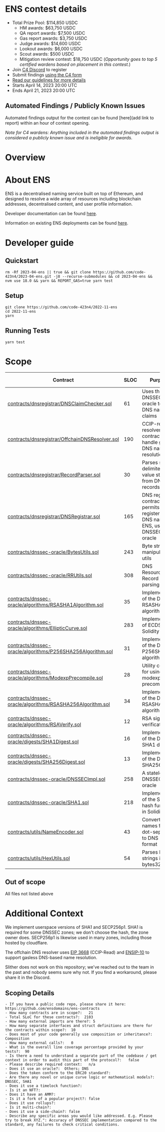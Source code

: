 # ENS contest details
- Total Prize Pool: $114,850 USDC 
  - HM awards: $63,750 USDC 
  - QA report awards: $7,500 USDC 
  - Gas report awards: $3,750 USDC 
  - Judge awards: $14,600 USDC 
  - Lookout awards: $6,000 USDC 
  - Scout awards: $500 USDC 
  - Mitigation review contest: $18,750 USDC (*Opportunity goes to top 5 certified wardens based on placement in this contest.*)
- Join [C4 Discord](https://discord.gg/code4rena) to register
- Submit findings [using the C4 form](https://code4rena.com/contests/2023-04-ens-contest/submit)
- [Read our guidelines for more details](https://docs.code4rena.com/roles/wardens)
- Starts April 14, 2023 20:00 UTC 
- Ends April 21, 2023 20:00 UTC 

## Automated Findings / Publicly Known Issues

Automated findings output for the contest can be found [here](add link to report) within an hour of contest opening.

*Note for C4 wardens: Anything included in the automated findings output is considered a publicly known issue and is ineligible for awards.*

# Overview

# About ENS

ENS is a decentralised naming service built on top of Ethereum, and designed to resolve a wide array of resources including blockchain addresses, decentralised content, and user profile information.

Developer documentation can be found [here](https://docs.ens.domains/).

Information on existing ENS deployments can be found [here](https://docs.ens.domains/ens-deployments).

# Developer guide

## Quickstart

```
rm -Rf 2023-04-ens || true && git clone https://github.com/code-423n4/2023-04-ens.git -j8 --recurse-submodules && cd 2023-04-ens && nvm use 18.0 && yarn && REPORT_GAS=true yarn test
```

## Setup

```
git clone https://github.com/code-423n4/2022-11-ens
cd 2022-11-ens
yarn
```

## Running Tests

```
yarn test
```

# Scope

| Contract | SLOC | Purpose | Libraries used |  
| ----------- | ----------- | ----------- | ----------- |
| [contracts/dnsregistrar/DNSClaimChecker.sol](https://github.com/code-423n4/2023-04-ens/blob/main/contracts/dnsregistrar/DNSClaimChecker.sol) | 61 | Uses the DNSSEC oracle to verify DNS name claims | |
| [contracts/dnsregistrar/OffchainDNSResolver.sol](https://github.com/code-423n4/2023-04-ens/blob/main/contracts/dnsregistrar/OffchainDNSResolver.sol) | 190 | CCIP-read resolver contract to handle gasless DNS name resolution | [ERC165](https://github.com/OpenZeppelin/openzeppelin-contracts/blob/master/contracts/utils/introspection/ERC165.sol) |
| [contracts/dnsregistrar/RecordParser.sol](https://github.com/code-423n4/2023-04-ens/blob/main/contracts/dnsregistrar/RecordParser.sol) | 30 | Parses space delimited key-value strings from DNS TXT records | |
| [contracts/dnsregistrar/DNSRegistrar.sol](https://github.com/code-423n4/2023-04-ens/blob/main/contracts/dnsregistrar/DNSRegistrar.sol) | 165 | DNS registrar contract; permits registering DNS names in ENS, using the DNSSEC oracle | [ERC165](https://github.com/OpenZeppelin/openzeppelin-contracts/blob/master/contracts/utils/introspection/ERC165.sol) |
| [contracts/dnssec-oracle/BytesUtils.sol](https://github.com/code-423n4/2023-04-ens/blob/main/contracts/dnssec-oracle/BytesUtils.sol) | 243 | Byte string manipulation utils | |
| [contracts/dnssec-oracle/RRUtils.sol](https://github.com/code-423n4/2023-04-ens/blob/main/contracts/dnssec-oracle/RRUtils.sol) | 308 | DNS Resource-Record (RR) parsing utils | |
| [contracts/dnssec-oracle/algorithms/RSASHA1Algorithm.sol](https://github.com/code-423n4/2023-04-ens/blob/main/contracts/dnssec-oracle/algorithms/RSASHA1Algorithm.sol) | 35 | Implementation of the DNSSEC RSASHA1 algorithm | |
| [contracts/dnssec-oracle/algorithms/EllipticCurve.sol](https://github.com/code-423n4/2023-04-ens/blob/main/contracts/dnssec-oracle/algorithms/EllipticCurve.sol) | 283 | Implementation of ECDSA in Solidity | |
| [contracts/dnssec-oracle/algorithms/P256SHA256Algorithm.sol](https://github.com/code-423n4/2023-04-ens/blob/main/contracts/dnssec-oracle/algorithms/P256SHA256Algorithm.sol) | 31 | Implementation of the DNSSEC P256SHA256 algorithm | |
| [contracts/dnssec-oracle/algorithms/ModexpPrecompile.sol](https://github.com/code-423n4/2023-04-ens/blob/main/contracts/dnssec-oracle/algorithms/ModexpPrecompile.sol) | 28 | Utility contract for using the modexp/RSA precompile | |
| [contracts/dnssec-oracle/algorithms/RSASHA256Algorithm.sol](https://github.com/code-423n4/2023-04-ens/blob/main/contracts/dnssec-oracle/algorithms/RSASHA256Algorithm.sol) | 34 | Implementation of the DNSSEC RSASHA256 algorithm | |
| [contracts/dnssec-oracle/algorithms/RSAVerify.sol](https://github.com/code-423n4/2023-04-ens/blob/main/contracts/dnssec-oracle/algorithms/RSAVerify.sol) | 12 | RSA signature verification | |
| [contracts/dnssec-oracle/digests/SHA1Digest.sol](https://github.com/code-423n4/2023-04-ens/blob/main/contracts/dnssec-oracle/digests/SHA1Digest.sol) | 16 | Implementation of the DNSSEC SHA1 digest | |
| [contracts/dnssec-oracle/digests/SHA256Digest.sol](https://github.com/code-423n4/2023-04-ens/blob/main/contracts/dnssec-oracle/digests/SHA256Digest.sol) | 13 | Implementation of the DNSSEC SHA256 digest | |
| [contracts/dnssec-oracle/DNSSECImpl.sol](https://github.com/code-423n4/2023-04-ens/blob/main/contracts/dnssec-oracle/DNSSECImpl.sol) | 258 | A stateless DNSSEC oracle | |
| [contracts/dnssec-oracle/SHA1.sol](https://github.com/code-423n4/2023-04-ens/blob/main/contracts/dnssec-oracle/SHA1.sol) | 218 | Implementation of the SHA1 hash function in Solidity | |
| [contracts/utils/NameEncoder.sol](https://github.com/code-423n4/2023-04-ens/blob/main/contracts/utils/NameEncoder.sol) | 43 | Converts names from dot-separated to DNS binary format | |
| [contracts/utils/HexUtils.sol](https://github.com/code-423n4/2023-04-ens/blob/main/contracts/utils/HexUtils.sol) | 54 | Parses hex strings into bytes32 | |

## Out of scope

All files not listed above

# Additional Context

We implement userspace versions of SHA1 and SECP256p1. SHA1 is required for some DNSSEC zones; we don't choose the hash, the zone owner does. SECP256p1 is likewise used in many zones, including those hosted by cloudflare. 

The offchain DNS resolver uses [EIP 3668](https://eips.ethereum.org/EIPS/eip-3668) (CCIP-Read) and [ENSIP-10](https://docs.ens.domains/ens-improvement-proposals/ensip-10-wildcard-resolution) to support gasless DNS-based name resolution.

Slither does not work on this repository; we've reached out to the team in the past and nobody seems sure why not. If you find a workaround, please share it in the Discord.

## Scoping Details 
```
- If you have a public code repo, please share it here:  https://github.com/ensdomains/ens-contracts
- How many contracts are in scope?:   21
- Total SLoC for these contracts?:  2103
- How many external imports are there?: 5 
- How many separate interfaces and struct definitions are there for the contracts within scope?:  10
- Does most of your code generally use composition or inheritance?:   Composition
- How many external calls?:   0
- What is the overall line coverage percentage provided by your tests?:  90
- Is there a need to understand a separate part of the codebase / get context in order to audit this part of the protocol?:   false
- Please describe required context:   n/a
- Does it use an oracle?:  Others; DNS
- Does the token conform to the ERC20 standard?:  
- Are there any novel or unique curve logic or mathematical models?: DNSSEC, SHA1
- Does it use a timelock function?:  
- Is it an NFT?: 
- Does it have an AMM?:   
- Is it a fork of a popular project?: false  
- Does it use rollups?:   
- Is it multi-chain?:  
- Does it use a side-chain?: false
- Describe any specific areas you would like addressed. E.g. Please try to break XYZ.": Accuracy of DNSSEC implementation compared to the standard, any failures to check critical conditions.
```
